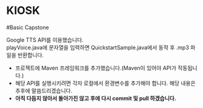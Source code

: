 # KIOSK

#Basic Capstone

Google TTS API를 이용했습니다.  
playVoice.java에 문자열을 입력하면 QuickstartSample.java에서 동작 후 .mp3 파일을 반환합니다.  

- 프로젝트에 Maven 프레임워크를 추가했습니다.(Maven이 있어야 API가 작동됩니다.)
- 해당 API를 실행시키려면 각자 로컬에서 환경변수를 추가해야 합니다. 해당 내용은 추후에 말씀드리겠습니다.
- **아직 다듬지 않아서 돌아가진 않고 후에 다시 commit 및 pull 하겠습니다.**
